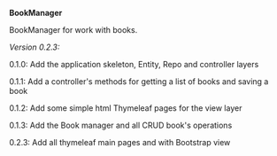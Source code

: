**BookManager**

BookManager for work with books.

_Version 0.2.3:_

0.1.0: Add the application skeleton, Entity, Repo and controller layers

0.1.1: Add a controller's methods for getting a list of books and saving a book

0.1.2: Add some simple html Thymeleaf pages for the view layer

0.1.3: Add the Book manager and all CRUD book's operations

0.2.3: Add all thymeleaf main pages and with Bootstrap view